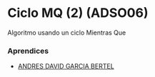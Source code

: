 # Ciclo MQ (2) (ADSO06)

Algoritmo usando un ciclo Mientras Que

### Aprendices

- [ANDRES DAVID GARCIA BERTEL]()
